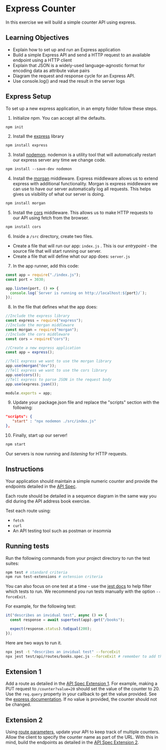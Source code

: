 # Express Counter

In this exercise we will build a simple counter API using express.

## Learning Objectives

- Explain how to set up and run an Express application
- Build a simple Express API and send a HTTP request to an available endpoint using a HTTP client
- Explain that JSON is a widely-used language-agnostic format for encoding data as attribute value pairs
- Diagram the request and response cycle for an Express API.
- Use console.log() and read the result in the server logs

## Express Setup

To set up a new express application, in an empty folder follow these steps.

1. Initialize npm. You can accept all the defaults.

```md
npm init
```

2. Install the [express](https://expressjs.com/) library

```md
npm install express
```

3. Install [nodemon](https://www.npmjs.com/package/nodemon). nodemon is a utility tool that will automatically restart our express server any time we change code.

```md
npm install --save-dev nodemon
```

4. Install the [morgan](https://expressjs.com/en/resources/middleware/morgan.html) middleware. Express middleware allows us to extend express with additional functionality. Morgan is express middleware we can use to have our server automatically log all requests. This helps gives us visibility of what our server is doing.

```md
npm install morgan
```

5. Install the [cors](https://expressjs.com/en/resources/middleware/cors.html) middleware. This allows us to make HTTP requests to our API using fetch from the browser.

```md
npm install cors
```

6. Inside a `/src` directory, create two files.

- Create a file that will run our app: `index.js` . This is our _entrypoint_ - the source file that will start running our server.
- Create a file that will define what our app does: `server.js`

7. In the app runner, add this code:

```js
const app = require("./index.js");
const port = 3030;

app.listen(port, () => {
  console.log(`Server is running on http://localhost:${port}/`);
});
```

8. In the file that defines what the app does:

```javascript
//Include the express library
const express = require("express");
//Include the morgan middleware
const morgan = require("morgan");
//Include the cors middleware
const cors = require("cors");

//Create a new express application
const app = express();

//Tell express we want to use the morgan library
app.use(morgan("dev"));
//Tell express we want to use the cors library
app.use(cors());
//Tell express to parse JSON in the request body
app.use(express.json());

module.exports = app;
```

9. Update your package.json file and replace the "scripts" section with the following:

```json
"scripts": {
   "start" : "npx nodemon ./src/index.js"
},
```

10. Finally, start up our server!

```md
npm start
```

Our servers is now running and _listening_ for HTTP requests.

## Instructions

Your application should maintain a simple numeric counter and provide the endpoints detailed in the [API Spec](https://boolean-uk.github.io/api-express-counter/).

Each route should be detailed in a sequence diagram in the same way you did during the API address book exercise.

Test each route using:

- `fetch`
- `curl`
- An API testing tool such as postman or insomnia

## Running tests

Run the following commands from your project directory to run the test suites:

```sh
npm test # standard criteria
npm run test-extensions # extension criteria
```

You can also focus on one test at a time - use the [jest docs](https://jestjs.io/docs/cli) to help filter which tests to run. We recommend you run tests manually with the option `--forceExit`.

For example, for the following test:

```js
it("describes an invidual test", async () => {
  const response = await supertest(app).get("/books");

  expect(response.status).toEqual(200);
});
```

Here are two ways to run it.

```sh
npx jest -t "describes an invidual test" --forceExit
npx jest test/api/routes/books.spec.js --forceExit # remember to add the 'f' before it()
```

## Extension 1

Add a route as detailed in the [API Spec Extension 1](https://boolean-uk.github.io/api-express-counter/#tag/extension-1). For example, making a PUT request to `/counter?value=20` should set the value of the counter to 20. Use the `req.query` property in your callback to get the value provided. See the [express documentation](https://expressjs.com/en/api.html#req.query). If no value is provided, the counter should not be changed.

## Extension 2

Using [route parameters](https://expressjs.com/en/guide/routing.html), update your API to keep track of multiple counters. Allow the client to specify the counter name as part of the URL. With this in mind, build the endpoints as detailed in the [API Spec Extension 2](https://boolean-uk.github.io/api-express-counter/#tag/extension-2).

